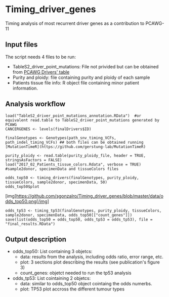 # Timing_driver_genes
Timing analysis of most recurrent driver genes as a contribution to PCAWG-11


## Input files

The script needs 4 files to be run:

- TableS2_driver_point_mutations: File not privided but can be obtained from [PCAWG Drivers' table](https://www.synapse.org/#!Synapse:syn11639580)
- Purity and ploidy: file containing purity and ploidy of each sample
- Patients tissue file info: R object file containing minor patient information.

## Analysis workflow
```
load("TableS2_driver_point_mutations_annotation.RData")  #or equivalent read.table to TableS2_driver_point_mutations generated by PCAWG
CANCERGENES <- levels(finalDrivers$ID)

finalGenotypes <- Genotypes(path_snv_timing_VCFs, path_indel_timing_VCFs) ## both files can be obtained running [MutationTimeR](https://github.com/gerstung-lab/MutationTimeR)

purity_ploidy <- read.table(purity_ploidy_file, header = TRUE, stringsAsFactors = FALSE)
load("2017_02_Patients_tissue_colors.Rdata", verbose = TRUE) #sample2donor, specimenData and tissueColors files

odds_top50 <- timing_drivers(finalGenotypes, purity_ploidy, tissueColors, sample2donor, specimenData, 50)
odds_top50$plot
```
[img]https://github.com/sgonzalro/Timing_driver_genes/blob/master/data/odds_top50.png[/img]

```
odds_tp53 <- timing_tp53(finalGenotypes, purity_ploidy, tissueColors, sample2donor, specimenData, odds_top50[["count_genes"]])
save(list(odds_top50 = odds_top50, odds_tp53 = odds_tp53), file = "final_results.RData")
```

## Output description

- odds_top50: List containing 3 objetcs:
  - data: results from the analysis, including odds ratio, error range, etc.
  - plot: 3 sections plot describing the results (see publication's figure 3)
  - count_genes: objetct needed to run the tp53 analysis
- odds_tp53: List cointaining 2 objetcs:
  - data: similar to odds_top50 object cointaing the odds numerbs.
  - plot: TP53 plot accross the different tumour types
